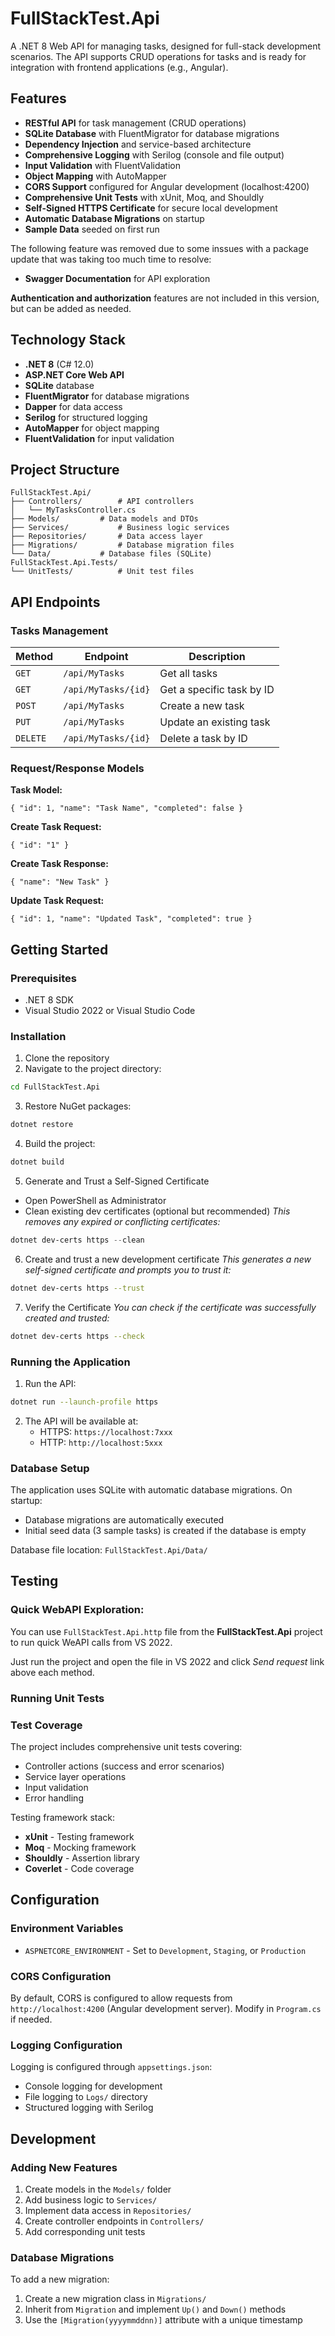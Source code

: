 


# FullStackTest.Api

A .NET 8 Web API for managing tasks, designed for full-stack development scenarios. The API supports CRUD operations for tasks and is ready for integration with frontend applications (e.g., Angular).

## Features

- **RESTful API** for task management (CRUD operations)
- **SQLite Database** with FluentMigrator for database migrations
- **Dependency Injection** and service-based architecture
- **Comprehensive Logging** with Serilog (console and file output)
- **Input Validation** with FluentValidation
- **Object Mapping** with AutoMapper
- **CORS Support** configured for Angular development (localhost:4200)
- **Comprehensive Unit Tests** with xUnit, Moq, and Shouldly
- **Self-Signed HTTPS Certificate** for secure local development
- **Automatic Database Migrations** on startup
- **Sample Data** seeded on first run


The following feature was removed due to some inssues with a package update that was taking too much time to resolve:
- **Swagger Documentation** for API exploration 

**Authentication and authorization** features are not included in this version, but can be added as needed.

## Technology Stack

- **.NET 8** (C# 12.0)
- **ASP.NET Core Web API**
- **SQLite** database
- **FluentMigrator** for database migrations
- **Dapper** for data access
- **Serilog** for structured logging
- **AutoMapper** for object mapping
- **FluentValidation** for input validation

## Project Structure
```
FullStackTest.Api/ 
├── Controllers/		# API controllers 
│   └── MyTasksController.cs 
├── Models/			# Data models and DTOs 
├── Services/			# Business logic services 
├── Repositories/		# Data access layer 
├── Migrations/			# Database migration files 
└── Data/			# Database files (SQLite)
FullStackTest.Api.Tests/ 
└── UnitTests/			# Unit test files
```

## API Endpoints

### Tasks Management

| Method | Endpoint | Description |
|--------|----------|-------------|
| `GET` | `/api/MyTasks` | Get all tasks |
| `GET` | `/api/MyTasks/{id}` | Get a specific task by ID |
| `POST` | `/api/MyTasks` | Create a new task |
| `PUT` | `/api/MyTasks` | Update an existing task |
| `DELETE` | `/api/MyTasks/{id}` | Delete a task by ID |

### Request/Response Models

**Task Model:**

    { "id": 1, "name": "Task Name", "completed": false }

**Create Task Request:**

    { "id": "1" }

**Create Task Response:**
    
    { "name": "New Task" }

**Update Task Request:**

    { "id": 1, "name": "Updated Task", "completed": true }

## Getting Started

### Prerequisites

- .NET 8 SDK
- Visual Studio 2022 or Visual Studio Code

### Installation

1. Clone the repository
2. Navigate to the project directory: 
```bash
cd FullStackTest.Api
```
3. Restore NuGet packages: 
```bash
dotnet restore
```
4. Build the project:
```bash
dotnet build
```
5. Generate and Trust a Self-Signed Certificate
- Open PowerShell as Administrator
- Clean existing dev certificates (optional but recommended)
*This removes any expired or conflicting certificates:*
```powershell
dotnet dev-certs https --clean
```
6. Create and trust a new development certificate
*This generates a new self-signed certificate and prompts you to trust it:*
```bash
dotnet dev-certs https --trust
```
7. Verify the Certificate
*You can check if the certificate was successfully created and trusted:*
```bash
dotnet dev-certs https --check
```

### Running the Application

1. Run the API:  
```bash
dotnet run --launch-profile https
```
2. The API will be available at:
	- HTTPS: `https://localhost:7xxx`
	- HTTP: `http://localhost:5xxx`

### Database Setup

The application uses SQLite with automatic database migrations. On startup:
- Database migrations are automatically executed
- Initial seed data (3 sample tasks) is created if the database is empty

Database file location: `FullStackTest.Api/Data/`

## Testing
### Quick WebAPI Exploration:
You can use `FullStackTest.Api.http` file from the **FullStackTest.Api** project to run quick WeAPI calls from VS 2022.

Just run the project and open the file in VS 2022 and click *Send request* link above each method.

### Running Unit Tests

### Test Coverage

The project includes comprehensive unit tests covering:
- Controller actions (success and error scenarios)
- Service layer operations
- Input validation
- Error handling

Testing framework stack:
- **xUnit** - Testing framework
- **Moq** - Mocking framework
- **Shouldly** - Assertion library
- **Coverlet** - Code coverage

## Configuration

### Environment Variables

- `ASPNETCORE_ENVIRONMENT` - Set to `Development`, `Staging`, or `Production`

### CORS Configuration

By default, CORS is configured to allow requests from `http://localhost:4200` (Angular development server). Modify in `Program.cs` if needed.

### Logging Configuration

Logging is configured through `appsettings.json`:
- Console logging for development
- File logging to `Logs/` directory
- Structured logging with Serilog

## Development

### Adding New Features

1. Create models in the `Models/` folder
2. Add business logic to `Services/`
3. Implement data access in `Repositories/`
4. Create controller endpoints in `Controllers/`
5. Add corresponding unit tests

### Database Migrations

To add a new migration:
1. Create a new migration class in `Migrations/`
2. Inherit from `Migration` and implement `Up()` and `Down()` methods
3. Use the `[Migration(yyyymmddnn)]` attribute with a unique timestamp
